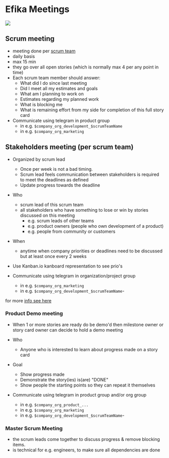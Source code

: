 # Efika Meetings

![](https://images.unsplash.com/photo-1464207687429-7505649dae38?ixlib=rb-0.3.5&ixid=eyJhcHBfaWQiOjEyMDd9&s=6354eedc19ac4f3d9080c74963489da4&auto=format&fit=crop&w=1352&q=80)

## Scrum meeting

- meeting done per [scrum team](scrum_team.md)
- daily basis
- max 15 min
- they go over all open stories (which is normally max 4 per any point in time)
- Each scrum team member should answer:
  - What did I do since last meeting
  - Did I meet all my estimates and goals
  - What am I planning to work on
  - Estimates regarding my planned work
  - What is blocking me
  - What is remaining effort from my side for completion of this full story card
- Communicate using telegram in product group
  - in e.g. ```$company_org_development_$scrumTeamName```
  - in e.g. ```$company_org_marketing```

## Stakeholders meeting (per scrum team)

- Organized by scrum lead
  - Once per week is not a bad timing.
  - Scrum lead feels communication between stakeholders is required to meet the deadlines as defined
  - Update progress towards the deadline

- Who
    - scrum lead of this scrum team
    - all stakeholders who have something to lose or win by stories discussed on this meeting
        - e.g. scrum leads of other teams
        - e.g. product owners (people who own development of a product)
        - e.g. people from community or customers

- When
  - anytime when company priorities or deadlines need to be discussed but at least once every 2 weeks

- Use Kanban.io kanboard representation to see prio's

- Communicate using telegram in organization/project group
    - in e.g. ```$company_org_marketing```
    - in e.g. ```$company_org_development_$scrumTeamName```- 

for more [info see here](stakeholder_meeting.md)

### Product Demo meeting

- When 1 or more stories are ready do be demo'd then milestone owner or story card owner can decide to hold a demo meeting

- Who
  - Anyone who is interested to learn about progress made on a story card

- Goal
  - Show progress made
  - Demonstrate the story(ies) is(are) "DONE"
  - Show people the starting points so they can repeat it themselves

- Communicate using telegram in product group and/or org group
    - in e.g. ```$company_org_product_...```
    - in e.g. ```$company_org_marketing```
    - in e.g. ```$company_org_development_$scrumTeamName```- 


### Master Scrum Meeting

- the scrum leads come together to discuss progress & remove blocking items.
- is technical for e.g. engineers, to make sure all dependencies are done